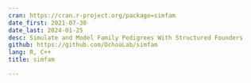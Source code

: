 ```yaml
---
cran: https://cran.r-project.org/package=simfam
date_first: 2021-07-30
date_last: 2024-01-25
desc: Simulate and Model Family Pedigrees With Structured Founders
github: https://github.com/OchoaLab/simfam
lang: R, C++
title: simfam

---
```

